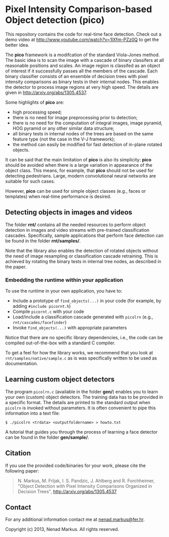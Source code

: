 # Pixel Intensity Comparison-based Object detection (pico)

This repository contains the code for real-time face detection.
Check out a demo video at <http://www.youtube.com/watch?v=1lXfm-PZz0Q> to get the better idea.

The **pico** framework is a modifcation of the standard Viola-Jones method.
The basic idea is to scan the image with a cascade of binary classifers at all reasonable positions and scales.
An image region is classifed as an object of interest if it successfully passes all the members of the cascade.
Each binary classifier consists of an ensemble of decision trees with pixel intensity comparisons as binary tests in their internal nodes.
This enables the detector to process image regions at very high speed.
The details are given in <http://arxiv.org/abs/1305.4537>.

Some highlights of **pico** are:

* high processing speed;
* there is no need for image preprocessing prior to detection;
* there is no need for the computation of integral images, image pyramid, HOG pyramid or any other similar data structure;
* all binary tests in internal nodes of the trees are based on the same feature type (not the case in the V-J framework);
* the method can easily be modified for fast detection of in-plane rotated objects.

It can be said that the main limitation of **pico** is also its simplicity:
**pico** should be avoided when there is a large variation in appearance of the object class.
This means, for example, that **pico** should not be used for detecting pedestrians.
Large, modern convolutional neural networks are suitable for such cases.

However, **pico** can be used for simple object classes (e.g., faces or templates) when real-time performance is desired.

## Detecting objects in images and videos

The folder **rnt/** contains all the needed resources to perform object detection in images and video streams with pre-trained classification cascades.
Specifically, sample applications that perform face detection can be found in the folder **rnt/samples/**.

Note that the library also enables the detection of rotated objects without the need of image resampling or classification cascade retraining.
This is achieved by rotating the binary tests in internal tree nodes, as described in the paper.

### Embedding the runtime within your application

To use the runtime in your own application, you have to:

* Include a prototype of `find_objects(...)` in your code (for example, by adding `#include picornt.h`)
* Compile `picornt.c` with your code
* Load/include a classification cascade generated with `picolrn` (e.g., `rnt/cascades/facefinder`)
* Invoke `find_objects(...)` with appropriate parameters

Notice that there are no specific library dependencies, i.e., the code can be compiled out-of-the-box with a standard C compiler.

To get a feel for how the library works, we recommend that you look at `rnt/samples/native/sample.c` as is was specifically written to be used as documentation.

## Learning custom object detectors

The program `picolrn.c` (available in the folder **gen/**) enables you to learn your own (custom) object detectors.
The training data has to be provided in a specific format.
The details are printed to the standard output when `picolrn` is invoked without parameters.
It is often convenient to pipe this information into a text file:

    $ ./picolrn <trdata> <outputfoldername> > howto.txt

A tutorial that guides you through the process of learning a face detector can be found in the folder **gen/sample/**.

## Citation

If you use the provided code/binaries for your work, please cite the following paper:
> N. Markus, M. Frljak, I. S. Pandzic, J. Ahlberg and R. Forchheimer, "Object Detection with Pixel Intensity Comparisons Organized in Decision Trees", <http://arxiv.org/abs/1305.4537>

## Contact

For any additional information contact me at <nenad.markus@fer.hr>.

Copyright (c) 2013, Nenad Markus.
All rights reserved.
